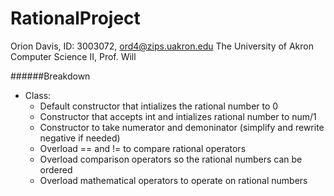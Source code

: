 # RationalProject
Orion Davis, ID: 3003072, ord4@zips.uakron.edu
The University of Akron
Computer Science II, Prof. Will

######Breakdown
- Class:
   - Default constructor that intializes the rational number to 0
   - Constructor that accepts int and intializes rational number to num/1
   - Constructor to take numerator and demoninator (simplify and rewrite negative if needed)
   - Overload == and != to compare rational operators
   - Overload comparison operators so the rational numbers can be ordered
   - Overload mathematical operators to operate on rational numbers
